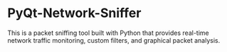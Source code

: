 # PyQt-Network-Sniffer
This is a packet sniffing tool built with Python that provides real-time network traffic monitoring, custom filters, and graphical packet analysis.
